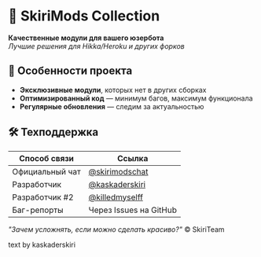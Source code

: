 # 🔮 SkiriMods Collection

**Качественные модули для вашего юзербота**  
*Лучшие решения для Hikka/Heroku и других форков*

## 🌟 Особенности проекта
- **Эксклюзивные модули**, которых нет в других сборках
- **Оптимизированный код** — минимум багов, максимум функционала
- **Регулярные обновления** — следим за актуальностью


## 🛠 Техподдержка
| Способ связи       | Ссылка                     |
|--------------------|----------------------------|
| Официальный чат    | [@skirimodschat](t.me/skirimodschat) |
| Разработчик        | [@kaskaderskiri](t.me/ponkechek)       |
| Разработчик #2     | [@killedmyselff](t.me/killedmyselff)
| Баг-репорты        | Через Issues на GitHub     |

*"Зачем усложнять, если можно сделать красиво?"* © SkiriTeam

text by kaskaderskiri 
